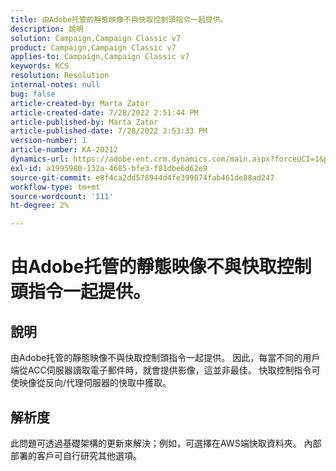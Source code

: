 ```yaml
---
title: 由Adobe托管的靜態映像不與快取控制頭指令一起提供。
description: 說明
solution: Campaign,Campaign Classic v7
product: Campaign,Campaign Classic v7
applies-to: Campaign,Campaign Classic v7
keywords: KCS
resolution: Resolution
internal-notes: null
bug: false
article-created-by: Marta Zator
article-created-date: 7/28/2022 2:51:44 PM
article-published-by: Marta Zator
article-published-date: 7/28/2022 2:53:33 PM
version-number: 1
article-number: KA-20212
dynamics-url: https://adobe-ent.crm.dynamics.com/main.aspx?forceUCI=1&pagetype=entityrecord&etn=knowledgearticle&id=b37214c9-840e-ed11-82e5-000d3a369e6d
exl-id: a1995980-132a-4685-bfe3-f81dbe6d62e9
source-git-commit: e8f4ca2dd578944d4fe399074fab461de88ad247
workflow-type: tm+mt
source-wordcount: '111'
ht-degree: 2%

---
```


# 由Adobe托管的靜態映像不與快取控制頭指令一起提供。

## 說明

由Adobe托管的靜態映像不與快取控制頭指令一起提供。 因此，每當不同的用戶端從ACC伺服器讀取電子郵件時，就會提供影像，這並非最佳。 快取控制指令可使映像從反向/代理伺服器的快取中獲取。

## 解析度


此問題可透過基礎架構的更新來解決；例如，可選擇在AWS端快取資料夾。 內部部署的客戶可自行研究其他選項。
